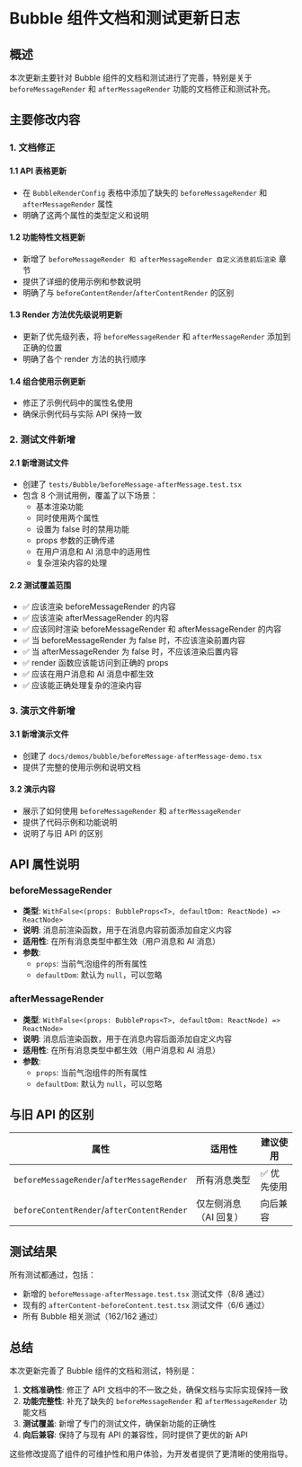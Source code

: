 # Bubble 组件文档和测试更新日志

## 概述

本次更新主要针对 Bubble 组件的文档和测试进行了完善，特别是关于 `beforeMessageRender` 和 `afterMessageRender` 功能的文档修正和测试补充。

## 主要修改内容

### 1. 文档修正

#### 1.1 API 表格更新

- 在 `BubbleRenderConfig` 表格中添加了缺失的 `beforeMessageRender` 和 `afterMessageRender` 属性
- 明确了这两个属性的类型定义和说明

#### 1.2 功能特性文档更新

- 新增了 `beforeMessageRender 和 afterMessageRender 自定义消息前后渲染` 章节
- 提供了详细的使用示例和参数说明
- 明确了与 `beforeContentRender`/`afterContentRender` 的区别

#### 1.3 Render 方法优先级说明更新

- 更新了优先级列表，将 `beforeMessageRender` 和 `afterMessageRender` 添加到正确的位置
- 明确了各个 render 方法的执行顺序

#### 1.4 组合使用示例更新

- 修正了示例代码中的属性名使用
- 确保示例代码与实际 API 保持一致

### 2. 测试文件新增

#### 2.1 新增测试文件

- 创建了 `tests/Bubble/beforeMessage-afterMessage.test.tsx`
- 包含 8 个测试用例，覆盖了以下场景：
  - 基本渲染功能
  - 同时使用两个属性
  - 设置为 false 时的禁用功能
  - props 参数的正确传递
  - 在用户消息和 AI 消息中的适用性
  - 复杂渲染内容的处理

#### 2.2 测试覆盖范围

- ✅ 应该渲染 beforeMessageRender 的内容
- ✅ 应该渲染 afterMessageRender 的内容
- ✅ 应该同时渲染 beforeMessageRender 和 afterMessageRender 的内容
- ✅ 当 beforeMessageRender 为 false 时，不应该渲染前置内容
- ✅ 当 afterMessageRender 为 false 时，不应该渲染后置内容
- ✅ render 函数应该能访问到正确的 props
- ✅ 应该在用户消息和 AI 消息中都生效
- ✅ 应该能正确处理复杂的渲染内容

### 3. 演示文件新增

#### 3.1 新增演示文件

- 创建了 `docs/demos/bubble/beforeMessage-afterMessage-demo.tsx`
- 提供了完整的使用示例和说明文档

#### 3.2 演示内容

- 展示了如何使用 `beforeMessageRender` 和 `afterMessageRender`
- 提供了代码示例和功能说明
- 说明了与旧 API 的区别

## API 属性说明

### beforeMessageRender

- **类型**: `WithFalse<(props: BubbleProps<T>, defaultDom: ReactNode) => ReactNode>`
- **说明**: 消息前渲染函数，用于在消息内容前面添加自定义内容
- **适用性**: 在所有消息类型中都生效（用户消息和 AI 消息）
- **参数**:
  - `props`: 当前气泡组件的所有属性
  - `defaultDom`: 默认为 `null`，可以忽略

### afterMessageRender

- **类型**: `WithFalse<(props: BubbleProps<T>, defaultDom: ReactNode) => ReactNode>`
- **说明**: 消息后渲染函数，用于在消息内容后面添加自定义内容
- **适用性**: 在所有消息类型中都生效（用户消息和 AI 消息）
- **参数**:
  - `props`: 当前气泡组件的所有属性
  - `defaultDom`: 默认为 `null`，可以忽略

## 与旧 API 的区别

| 属性                                       | 适用性                | 建议使用    |
| ------------------------------------------ | --------------------- | ----------- |
| `beforeMessageRender`/`afterMessageRender` | 所有消息类型          | ✅ 优先使用 |
| `beforeContentRender`/`afterContentRender` | 仅左侧消息（AI 回复） | 向后兼容    |

## 测试结果

所有测试都通过，包括：

- 新增的 `beforeMessage-afterMessage.test.tsx` 测试文件（8/8 通过）
- 现有的 `afterContent-beforeContent.test.tsx` 测试文件（6/6 通过）
- 所有 Bubble 相关测试（162/162 通过）

## 总结

本次更新完善了 Bubble 组件的文档和测试，特别是：

1. **文档准确性**: 修正了 API 文档中的不一致之处，确保文档与实际实现保持一致
2. **功能完整性**: 补充了缺失的 `beforeMessageRender` 和 `afterMessageRender` 功能文档
3. **测试覆盖**: 新增了专门的测试文件，确保新功能的正确性
4. **向后兼容**: 保持了与现有 API 的兼容性，同时提供了更优的新 API

这些修改提高了组件的可维护性和用户体验，为开发者提供了更清晰的使用指导。
